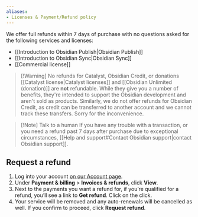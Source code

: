```yaml
---
aliases:
- Licenses & Payment/Refund policy
---
```


We offer full refunds within 7 days of purchase with no questions asked for the following services and licenses:

- [[Introduction to Obsidian Publish|Obsidian Publish]]
- [[Introduction to Obsidian Sync|Obsidian Sync]]
- [[Commercial license]]

> [!Warning] No refunds for Catalyst, Obsidian Credit, or donations
> [[Catalyst license|Catalyst licenses]] and [[Obsidian Unlimited (donation)]] are **not** refundable. While they give you a number of benefits, they're intended to support the Obsidian development and aren't sold as products.
> Similarly, we do not offer refunds for Obsidian Credit, as credit can be transferred to another account and we cannot track these transfers. Sorry for the inconvenience.

> [!Note] Talk to a human
> If you have any trouble with a transaction, or you need a refund past 7 days after purchase due to exceptional circumstances, [[Help and support#Contact Obsidian support|contact Obsidian support]].

## Request a refund

1. Log into your account [on our Account page](https://obsidian.md/account).
2. Under **Payment & billing** > **Invoices & refunds**, click **View**.
3. Next to the payments you want a refund for, if you’re qualified for a refund, you’ll see a link to **Get refund**. Click on the click.
4. Your service will be removed and any auto-renewals will be cancelled as well. If you confirm to proceed, click **Request refund**.
